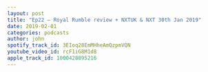 ```yaml
---
layout: post
title: "Ep22 – Royal Rumble review + NXTUK & NXT 30th Jan 2019"
date: 2019-02-01
categories: podcasts
author: john
spotify_track_id: 3EIoq28EmMHheAmQzpmVQN
youtube_video_id: rcF1iG8M1d8
apple_track_id: 1000428895216
---
```


